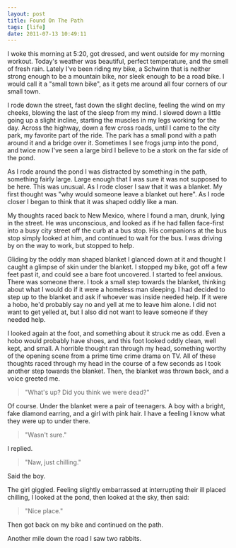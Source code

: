 ```yaml
---
layout: post
title: Found On The Path
tags: [life]
date: 2011-07-13 10:49:11
---
```



I woke this morning at 5:20, got dressed, and went outside for my morning
workout. Today's weather was beautiful, perfect temperature, and the smell of
fresh rain. Lately I've been riding my bike, a Schwinn that is neither strong
enough to be a mountain bike, nor sleek enough to be a road bike. I would call
it a "small town bike", as it gets me around all four corners of our small
town.

I rode down the street, fast down the slight decline, feeling the wind on my
cheeks, blowing the last of the sleep from my mind. I slowed down a little
going up a slight incline, starting the muscles in my legs working for the day.
Across the highway, down a few cross roads, until I came to the city park,
my favorite part of the ride. The park has a small pond with a path around it
and a bridge over it. Sometimes I see frogs jump into the pond, and twice now
I've seen a large bird I believe to be a stork on the far side of the pond.

As I rode around the pond I was distracted by something in the path, something
fairly large. Large enough that I was sure it was not supposed to be here. This
was unusual. As I rode closer I saw that it was a blanket. My first thought was
"why would someone leave a blanket out here". As I rode closer I began to think
that it was shaped oddly like a man.

My thoughts raced back to New Mexico, where I found a man, drunk, lying in the
street. He was unconscious, and looked as if he had fallen face-first into a
busy city street off the curb at a bus stop. His companions at the bus stop
simply looked at him, and continued to wait for the bus. I was driving by on
the way to work, but stopped to help.

Gliding by the oddly man shaped blanket I glanced down at it and thought I
caught a glimpse of skin under the blanket. I stopped my bike, got off a few
feet past it, and could see a bare foot uncovered. I started to feel anxious.
There was someone there. I took a small step towards the blanket, thinking
about what I would do if it were a homeless man sleeping. I had decided to step
up to the blanket and ask if whoever was inside needed help. If it were a hobo,
he'd probably say no and yell at me to leave him alone. I did not want to get
yelled at, but I also did not want to leave someone if they needed help. 

I looked again at the foot, and something about it struck me as odd. Even a
hobo would probably have shoes, and this foot looked oddly clean, well kept,
and small. A horrible thought ran through my head, something worthy of the
opening scene from a prime time crime drama on TV. All of these thoughts raced
through my head in the course of a few seconds as I took another step towards
the blanket. Then, the blanket was thrown back, and a voice greeted me.

>"What's up? Did you think we were dead?"

Of course. Under the blanket were a pair of teenagers. A boy with a bright,
fake diamond earring, and a girl with pink hair. I have a feeling I know what
they were up to under there.

>"Wasn't sure."

I replied.

>"Naw, just chilling."

Said the boy.

The girl giggled. Feeling slightly embarrassed at interrupting their ill placed
chilling, I looked at the pond, then looked at the sky, then said:

>"Nice place."

Then got back on my bike and continued on the path.

Another mile down the road I saw two rabbits.

